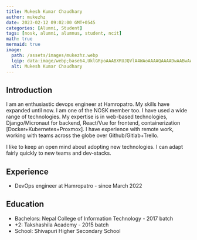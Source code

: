 ```yaml
---
title: Mukesh Kumar Chaudhary
author: mukezhz
date: 2023-02-12 09:02:00 GMT+0545
categories: [Alumni, Student]
tags: [nosk, alumni, alumnus, student, ncit]
math: true
mermaid: true
image:
  path: /assets/images/mukezhz.webp
  lqip: data:image/webp;base64,UklGRpoAAABXRUJQVlA4WAoAAAAQAAAADwAABwAAQUxQSDIAAAARL0AmbZurmr57yyIiqE8oiG0bejIYEQTgqiDA9vqnsUSI6H+oAERp2HZ65qP/VIAWAFZQOCBCAAAA8AEAnQEqEAAIAAVAfCWkAALp8sF8rgRgAP7o9FDvMCkMde9PK7euH5M1m6VWoDXf2FkP3BqV0ZYbO6NA/VFIAAAA
  alt: Mukesh Kumar Chaudhary
---
```


## Introduction
I am an enthusiastic devops engineer at Hamropatro. My skills have expanded until now. I am one of the NOSK member too. I have used a wide range of technologies. My expertise is in web-based technologies, Django/Micronaut for backend, React/Vue for frontend, containerization [Docker+Kubernetes+Proxmox]. I have experience with remote work, working with teams across the globe over Github/Gitlab+Trello. 

I like to keep an open mind about adopting new technologies. I can adapt fairly quickly to new teams and dev-stacks.

## Experience
- DevOps engineer at Hamropatro - since March 2022

## Education
- Bachelors: Nepal College of Information Technology - 2017 batch
- +2: Takshashila Academy - 2015 batch
- School: Shivapuri Higher Secondary School